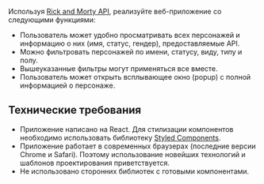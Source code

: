 Используя [Rick and Morty API](https://rickandmortyapi.com/), реализуйте веб-приложение со следующими функциями:

- Пользователь может удобно просматривать всех персонажей и информацию о них (имя, статус, гендер), предоставляемые API.
- Можно фильтровать персонажей по имени, статусу, виду, типу и полу.
- Вышеуказанные фильтры могут применяться все вместе.
- Пользователь может открыть всплывающее окно (popup) с полной информацией о персонаже.

## Технические требования

- Приложение написано на React. Для стилизации компонентов необходимо использовать библиотеку [Styled Components](https://styled-components.com/).
- Приложение работает в современных браузерах (последние версии Chrome и Safari).
  Поэтому использование новейших технологий и шаблонов проектирования приветствуется.
- Не использовано сторонних библиотек с готовыми компонентами.
